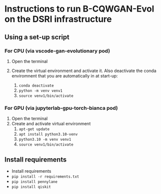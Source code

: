 # Instructions to run B-CQWGAN-Evol on the DSRI infrastructure

## Using a set-up script

### For CPU (via vscode-gan-evolutionary pod)

1. Open the terminal

1. Create the virtual environment and activate it. Also deactivate the conda enviromnent 
that you are automatically in at start-up:
    1. `conda deactivate`
    1. `python -m venv venv1`
    1. `source venv1/bin/activate`
    

### For GPU (via jupyterlab-gpu-torch-bianca pod)
1. Open the terminal
1. Create and activate virtual environment
    1. `apt-get update`
    1. `apt install python3.10-venv` 
    1. `python3.10 -m venv venv1`
    1. `source venv1/bin/activate`


## Install requirements

- Install requirements
- `pip install -r requirements.txt`
- `pip install pennylane`
- `pip install qiskit`

## 
